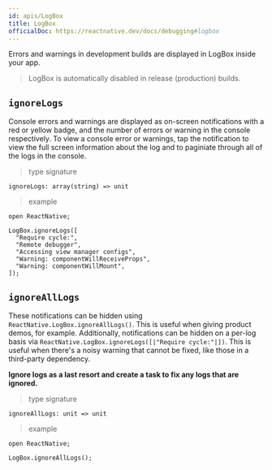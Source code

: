 ```yaml
---
id: apis/LogBox
title: LogBox
officialDoc: https://reactnative.dev/docs/debugging#logbox
---
```


Errors and warnings in development builds are displayed in LogBox inside your app.

> LogBox is automatically disabled in release (production) builds.

## `ignoreLogs`


Console errors and warnings are displayed as on-screen notifications with a red or yellow badge, and the number of errors or warning in the console respectively. To view a console error or warnings, tap the notification to view the full screen information about the log and to paginiate through all of the logs in the console.

> type signature

```reason
ignoreLogs: array(string) => unit
```

> example

```reason
open ReactNative;

LogBox.ignoreLogs([
  "Require cycle:",
  "Remote debugger",
  "Accessing view manager configs",
  "Warning: componentWillReceiveProps",
  "Warning: componentWillMount",
]);
```

## `ignoreAllLogs`

These notifications can be hidden using `ReactNative.LogBox.ignoreAllLogs()`. This is useful when giving product demos, for example. Additionally, notifications can be hidden on a per-log basis via `ReactNative.LogBox.ignoreLogs([|"Require cycle:"|])`. This is useful when there's a noisy warning that cannot be fixed, like those in a third-party dependency.

**Ignore logs as a last resort and create a task to fix any logs that are ignored.**

> type signature

```reason
ignoreAllLogs: unit => unit
```

> example

```reason
open ReactNative;

LogBox.ignoreAllLogs();
```
